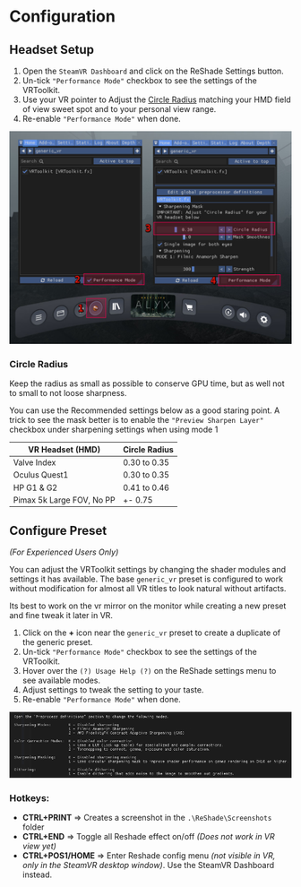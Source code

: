 ﻿---
---

Configuration
=======

## Headset Setup

1. Open the `SteamVR Dashboard` and click on the ReShade Settings button.
2. Un-tick `"Performance Mode"` checkbox to see the settings of the VRToolkit.
3. Use your VR pointer to Adjust the [Circle Radius](#circle-radius) matching your HMD field of view sweet spot and to your personal view range.
4. Re-enable `"Performance Mode"` when done.

![HMD Configuration](./assets/images/vrtoolkit_config.jpg "HMD Configuration")

### Circle Radius
Keep the radius as small as possible to conserve GPU time, but as well not to small to not loose sharpness. 

You can use the Recommended settings below as a good staring point.
A trick to see the mask better is to enable the `"Preview Sharpen Layer"` checkbox 
under sharpening settings when using mode 1

|  VR Headset (HMD)                      | Circle Radius |
| -------------------------------------- | ------------- |
| Valve Index                            |  0.30 to 0.35 |
| Oculus Quest1                          |  0.30 to 0.35 |
| HP G1 & G2                             |  0.41 to 0.46 |
| Pimax 5k Large FOV, No PP              |  +- 0.75      |


## Configure Preset 
*(For Experienced Users Only)*

You can adjust the VRToolkit settings by changing the shader modules and settings it has available.
The base `generic_vr` preset is configured to work without modification for almost all VR titles 
to look natural without artifacts. 

Its best to work on the vr mirror on the monitor while creating a new preset and fine tweak it later in VR.

1. Click on the **+** icon near the `generic_vr` preset to create a duplicate of the generic preset.
2. Un-tick `"Performance Mode"` checkbox to see the settings of the VRToolkit.
3. Hover over the `(?) Usage Help (?)` on the ReShade settings menu to see available modes.
4. Adjust settings to tweak the setting to your taste.
5. Re-enable `"Performance Mode"` when done.

![VRToolkit modes](./assets/images/vrtoolkit_modes.png "VRToolkit modes")

### Hotkeys: 

- **CTRL+PRINT** => Creates a screenshot in the `.\ReShade\Screenshots` folder
- **CTRL+END** => Toggle all Reshade effect on/off *(Does not work in VR view yet)*
- **CTRL+POS1/HOME** => Enter Reshade config menu *(not visible in VR, only in the SteamVR desktop window)*.
  Use the SteamVR Dashboard instead.